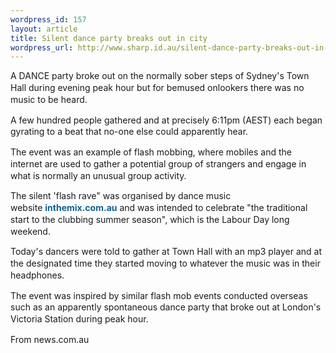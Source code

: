 ```yaml
--- 
wordpress_id: 157
layout: article
title: Silent dance party breaks out in city
wordpress_url: http://www.sharp.id.au/silent-dance-party-breaks-out-in-city/
---
```

<span style="font-family: Arial; font-size: 12px; line-height: normal; text-align: left" class="Apple-style-span"><p style="font-weight: bold; margin-top: 10px" class="storyintro"></p><p style="line-height: 1.34; font-size: 1em; margin-top: 0px !important; margin-right: 0px !important; margin-bottom: 1em !important; margin-left: 0px !important; padding: 0px">A DANCE party broke out on the normally sober steps of Sydney's Town Hall during evening peak hour but for bemused onlookers there was no music to be heard.</p><p style="line-height: 1.34; font-size: 1em; margin-top: 0px !important; margin-right: 0px !important; margin-bottom: 1em !important; margin-left: 0px !important; padding: 0px">A few hundred people gathered and at precisely 6:11pm (AEST) each began gyrating to a beat that no-one else could apparently hear.</p><p style="line-height: 1.34; font-size: 1em; margin-top: 0px !important; margin-right: 0px !important; margin-bottom: 1em !important; margin-left: 0px !important; padding: 0px">The event was an example of flash mobbing, where mobiles and the internet are used to gather a potential group of strangers and engage in what is normally an unusual group activity.</p><p style="line-height: 1.34; font-size: 1em; margin-top: 0px !important; margin-right: 0px !important; margin-bottom: 1em !important; margin-left: 0px !important; padding: 0px">The silent 'flash rave" was organised by dance music website <a href="http://www.inthemix.com.au/" style="font-weight: 700; text-decoration: none; color: #0a6395" target="_blank">inthemix.com.au</a> and was intended to celebrate "the traditional start to the clubbing summer season", which is the Labour Day long weekend.</p><p style="line-height: 1.34; font-size: 1em; margin-top: 0px !important; margin-right: 0px !important; margin-bottom: 1em !important; margin-left: 0px !important; padding: 0px">Today's dancers were told to gather at Town Hall with an mp3 player and at the designated time they started moving to whatever the music was in their headphones.</p><p style="line-height: 1.34; font-size: 1em; margin-top: 0px !important; margin-right: 0px !important; margin-bottom: 1em !important; margin-left: 0px !important; padding: 0px">The event was inspired by similar flash mob events conducted overseas such as an apparently spontaneous dance party that broke out at London's Victoria Station during peak hour.</p><p style="line-height: 1.34; font-size: 1em; margin-top: 0px !important; margin-right: 0px !important; margin-bottom: 1em !important; margin-left: 0px !important; padding: 0px">From news.com.au</p></span>

